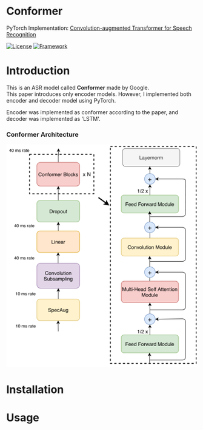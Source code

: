 # Conformer
PyTorch Implementation: [Convolution-augmented Transformer for Speech Recognition](https://arxiv.org/abs/2005.08100)

[![License](https://img.shields.io/badge/License-Apache%202.0-blue.svg)](https://opensource.org/licenses/Apache-2.0)
[![Framework](https://img.shields.io/badge/Framework-PyTorch-red.svg)](https://pytorch.org/)


# Introduction
This is an ASR model called **Conformer** made by Google. <br />
This paper introduces only encoder models. However, I implemented both encoder and decoder model using PyTorch.

Encoder was implemented as conformer according to the paper, and decoder was implemented as 'LSTM'.

### Conformer Architecture
![Conformer Encoder Architecture](docs/images/encoder_block.png)


# Installation

# Usage
